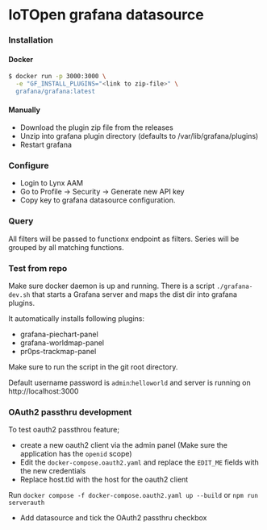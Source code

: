 # IoTOpen grafana datasource

### Installation
#### Docker
```bash
$ docker run -p 3000:3000 \
  -e "GF_INSTALL_PLUGINS="<link to zip-file>" \
  grafana/grafana:latest
```

#### Manually
* Download the plugin zip file from the releases
* Unzip into grafana plugin directory (defaults to /var/lib/grafana/plugins)
* Restart grafana


### Configure

* Login to Lynx AAM
* Go to Profile -> Security -> Generate new API key
* Copy key to grafana datasource configuration.

### Query

All filters will be passed to functionx endpoint as filters.
Series will be grouped by all matching functions.

### Test from repo

Make sure docker daemon is up and running.
There is a script ```./grafana-dev.sh``` that starts a Grafana server and maps
the dist dir into grafana plugins.

It automatically installs following plugins:
* grafana-piechart-panel
* grafana-worldmap-panel
* pr0ps-trackmap-panel

Make sure to run the script in the git root directory.

Default username password is ```admin```:```helloworld``` and server is running
on http://localhost:3000

### OAuth2 passthru development

To test oauth2 passthrou feature; 

* create a new oauth2 client via the admin panel (Make sure the application has the `openid` scope)
* Edit the `docker-compose.oauth2.yaml` and replace the `EDIT_ME` fields with the new credentials
* Replace host.tld with the host for the oauth2 client

Run `docker compose -f docker-compose.oauth2.yaml up --build` or `npm run serverauth`

* Add datasource and tick the OAuth2 passthru checkbox
